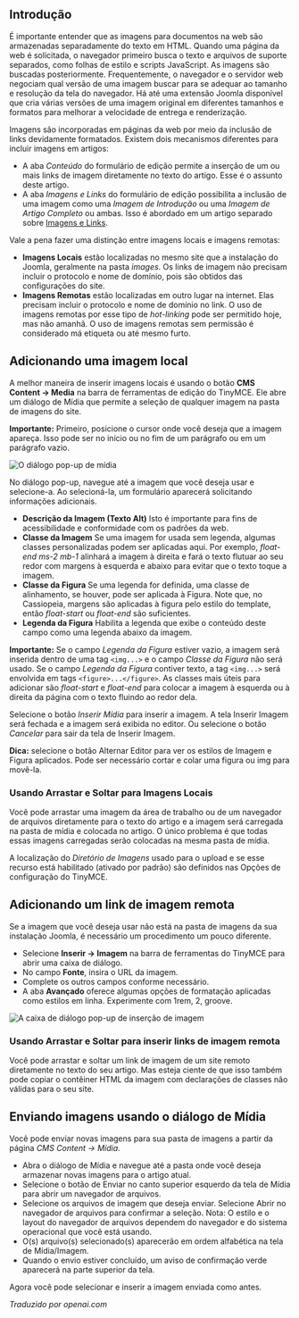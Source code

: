 <!-- Filename: Adding_an_image_to_an_article / Display title: Artigo: Editar - Imagens  -->

## Introdução

É importante entender que as imagens para documentos na web são armazenadas separadamente do texto em HTML. Quando uma página da web é solicitada, o navegador primeiro busca o texto e arquivos de suporte separados, como folhas de estilo e scripts JavaScript. As imagens são buscadas posteriormente. Frequentemente, o navegador e o servidor web negociam qual versão de uma imagem buscar para se adequar ao tamanho e resolução da tela do navegador. Há até uma extensão Joomla disponível que cria várias versões de uma imagem original em diferentes tamanhos e formatos para melhorar a velocidade de entrega e renderização.

Imagens são incorporadas em páginas da web por meio da inclusão de links devidamente formatados. Existem dois mecanismos diferentes para incluir imagens em artigos:

- A aba *Conteúdo* do formulário de edição permite a inserção de um ou mais links de imagem diretamente no texto do artigo. Esse é o assunto deste artigo.
- A aba *Imagens e Links* do formulário de edição possibilita a inclusão de uma imagem como uma *Imagem de Introdução* ou uma *Imagem de Artigo Completo* ou ambas. Isso é abordado em um artigo separado sobre [Imagens e Links](jdocmanual?article=user/articles/article-images-and-links).

Vale a pena fazer uma distinção entre imagens locais e imagens remotas:

- **Imagens Locais** estão localizadas no mesmo site que a instalação do Joomla, geralmente na pasta *images*. Os links de imagem não precisam incluir o protocolo e nome de domínio, pois são obtidos das configurações do site.
- **Imagens Remotas** estão localizadas em outro lugar na internet. Elas precisam incluir o protocolo e nome de domínio no link. O uso de imagens remotas por esse tipo de *hot-linking* pode ser permitido hoje, mas não amanhã. O uso de imagens remotas sem permissão é considerado má etiqueta ou até mesmo furto.

## Adicionando uma imagem local

A melhor maneira de inserir imagens locais é usando o botão **CMS Content → Media** na barra de ferramentas de edição do TinyMCE. Ele abre um diálogo de Mídia que permite a seleção de qualquer imagem na pasta de imagens do site.

**Importante:** Primeiro, posicione o cursor onde você deseja que a imagem apareça. Isso pode ser no início ou no fim de um parágrafo ou em um parágrafo vazio.

![O diálogo pop-up de mídia](../../../en/images/articles/articles-edit-images-media.png)

No diálogo pop-up, navegue até a imagem que você deseja usar e selecione-a. Ao selecioná-la, um formulário aparecerá solicitando informações adicionais.

- **Descrição da Imagem (Texto Alt)** Isto é importante para fins de acessibilidade e conformidade com os padrões da web.
- **Classe da Imagem** Se uma imagem for usada sem legenda, algumas classes personalizadas podem ser aplicadas aqui. Por exemplo, *float-end ms-2 mb-1* alinhará a imagem à direita e fará o texto flutuar ao seu redor com margens à esquerda e abaixo para evitar que o texto toque a imagem.
- **Classe da Figura** Se uma legenda for definida, uma classe de alinhamento, se houver, pode ser aplicada à Figura. Note que, no Cassiopeia, margens são aplicadas à figura pelo estilo do template, então *float-start* ou *float-end* são suficientes.
- **Legenda da Figura** Habilita a legenda que exibe o conteúdo deste campo como uma legenda abaixo da imagem.

**Importante:** Se o campo *Legenda da Figura* estiver vazio, a imagem será inserida dentro de uma tag `<img...>` e o campo *Classe da Figura* não será usado. Se o campo *Legenda da Figura* contiver texto, a tag `<img...>` será envolvida em tags `<figure>...</figure>`. As classes mais úteis para adicionar são *float-start* e *float-end* para colocar a imagem à esquerda ou à direita da página com o texto fluindo ao redor dela.

Selecione o botão *Inserir Mídia* para inserir a imagem. A tela Inserir Imagem será fechada e a imagem será exibida no editor. Ou selecione o botão *Cancelar* para sair da tela de Inserir Imagem.

**Dica:** selecione o botão Alternar Editor para ver os estilos de Imagem e Figura aplicados. Pode ser necessário cortar e colar uma figura ou img para movê-la.

### Usando Arrastar e Soltar para Imagens Locais

Você pode arrastar uma imagem da área de trabalho ou de um navegador de arquivos diretamente para o texto do artigo e a imagem será carregada na pasta de mídia e colocada no artigo. O único problema é que todas essas imagens carregadas serão colocadas na mesma pasta de mídia.

A localização do *Diretório de Imagens* usado para o upload e se esse recurso está habilitado (ativado por padrão) são definidos nas Opções de configuração do TinyMCE.

## Adicionando um link de imagem remota

Se a imagem que você deseja usar não está na pasta de imagens da sua instalação Joomla, é necessário um procedimento um pouco diferente.

- Selecione **Inserir → Imagem** na barra de ferramentas do TinyMCE para abrir uma caixa de diálogo.
- No campo **Fonte**, insira o URL da imagem.
- Complete os outros campos conforme necessário.
- A aba **Avançado** oferece algumas opções de formatação aplicadas como estilos em linha. Experimente com 1rem, 2, groove.

![A caixa de diálogo pop-up de inserção de imagem](../../../en/images/articles/articles-edit-images-external-image.png)

### Usando Arrastar e Soltar para inserir links de imagem remota

Você pode arrastar e soltar um link de imagem de um site remoto diretamente no texto do seu artigo. Mas esteja ciente de que isso também pode copiar o contêiner HTML da imagem com declarações de classes não válidas para o seu site.

## Enviando imagens usando o diálogo de Mídia

Você pode enviar novas imagens para sua pasta de imagens a partir da página *CMS Content -> Mídia*.

- Abra o diálogo de Mídia e navegue até a pasta onde você deseja armazenar novas imagens para o artigo atual.
- Selecione o botão de Enviar no canto superior esquerdo da tela de Mídia para abrir um navegador de arquivos.
- Selecione os arquivos de imagem que deseja enviar. Selecione Abrir no navegador de arquivos para confirmar a seleção. Nota: O estilo e o layout do navegador de arquivos dependem do navegador e do sistema operacional que você está usando.
- O(s) arquivo(s) selecionado(s) aparecerão em ordem alfabética na tela de Mídia/Imagem.
- Quando o envio estiver concluído, um aviso de confirmação verde aparecerá na parte superior da tela.

Agora você pode selecionar e inserir a imagem enviada como antes.

*Traduzido por openai.com*

